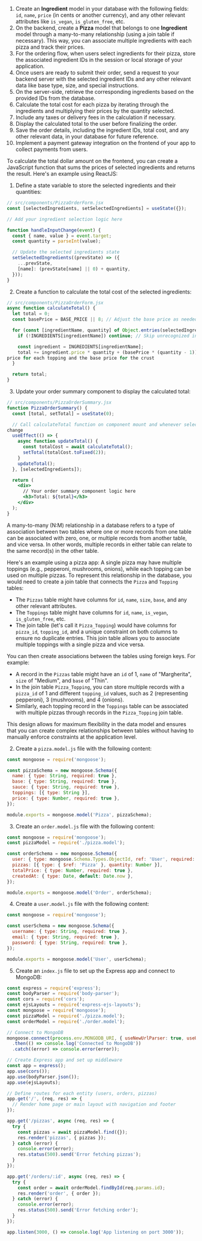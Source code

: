 1. Create an **Ingredient** model in your database with the following fields: `id`,
`name`, `price` (in cents or another currency), and any other relevant attributes like
`is_vegan`, `is_gluten_free`, etc.
2. On the backend, create a **Pizza** model that belongs to one **Ingredient** model
through a many-to-many relationship (using a join table if necessary). This way, you can
associate multiple ingredients with each pizza and track their prices.
3. For the ordering flow, when users select ingredients for their pizza, store the
associated ingredient IDs in the session or local storage of your application.
4. Once users are ready to submit their order, send a request to your backend server
with the selected ingredient IDs and any other relevant data like base type, size, and
special instructions.
5. On the server-side, retrieve the corresponding ingredients based on the provided IDs
from the database.
6. Calculate the total cost for each pizza by iterating through the ingredients and
multiplying their prices by the quantity selected.
7. Include any taxes or delivery fees in the calculation if necessary.
8. Display the calculated total to the user before finalizing the order.
9. Save the order details, including the ingredient IDs, total cost, and any other
relevant data, in your database for future reference.
10. Implement a payment gateway integration on the frontend of your app to collect
payments from users.


 To calculate the total dollar amount on the frontend, you can create a JavaScript
function that sums the prices of selected ingredients and returns the result. Here's an
example using ReactJS:

1. Define a state variable to store the selected ingredients and their quantities:

```jsx
// src/components/PizzaOrderForm.jsx
const [selectedIngredients, setSelectedIngredients] = useState({});

// Add your ingredient selection logic here

function handleInputChange(event) {
  const { name, value } = event.target;
  const quantity = parseInt(value);

  // Update the selected ingredients state
  setSelectedIngredients((prevState) => ({
    ...prevState,
    [name]: (prevState[name] || 0) + quantity,
  }));
}
```

2. Create a function to calculate the total cost of the selected ingredients:

```jsx
// src/components/PizzaOrderForm.jsx
async function calculateTotal() {
  let total = 0;
  const basePrice = BASE_PRICE || 8; // Adjust the base price as needed

  for (const [ingredientName, quantity] of Object.entries(selectedIngredients)) {
    if (!INGREDIENTS[ingredientName]) continue; // Skip unrecognized ingredients

    const ingredient = INGREDIENTS[ingredientName];
    total += ingredient.price * quantity + (basePrice * (quantity - 1)); // Add the
price for each topping and the base price for the crust
  }

  return total;
}
```

3. Update your order summary component to display the calculated total:

```jsx
// src/components/PizzaOrderSummary.jsx
function PizzaOrderSummary() {
  const [total, setTotal] = useState(0);

  // Call calculateTotal function on component mount and whenever selected ingredients
change
  useEffect(() => {
    async function updateTotal() {
      const totalCost = await calculateTotal();
      setTotal(totalCost.toFixed(2));
    }
    updateTotal();
  }, [selectedIngredients]);

  return (
    <div>
      // Your order summary component logic here
      <h3>Total: ${total}</h3>
    </div>
  );
}
```
 A many-to-many (N:M) relationship in a database refers to a type of association between
two tables where one or more records from one table can be associated with zero, one, or
multiple records from another table, and vice versa. In other words, multiple records in
either table can relate to the same record(s) in the other table.

Here's an example using a pizza app: A single pizza may have multiple toppings (e.g.,
pepperoni, mushrooms, onions), while each topping can be used on multiple pizzas. To
represent this relationship in the database, you would need to create a join table that
connects the `Pizza` and `Topping` tables:

- The `Pizzas` table might have columns for `id`, `name`, `size`, `base`, and any other
relevant attributes.
- The `Toppings` table might have columns for `id`, `name`, `is_vegan`,
`is_gluten_free`, etc.
- The join table (let's call it `Pizza_Topping`) would have columns for `pizza_id`,
`topping_id`, and a unique constraint on both columns to ensure no duplicate entries.
This join table allows you to associate multiple toppings with a single pizza and vice
versa.

You can then create associations between the tables using foreign keys. For example:

- A record in the `Pizzas` table might have an `id` of 1, `name` of "Margherita", `size`
of "Medium", and `base` of "Thin".
- In the join table `Pizza_Topping`, you can store multiple records with a `pizza_id` of
1 and different `topping_id` values, such as 2 (representing pepperoni), 3 (mushrooms),
and 4 (onions).
- Similarly, each topping record in the `Toppings` table can be associated with multiple
pizzas through records in the `Pizza_Topping` join table.

This design allows for maximum flexibility in the data model and ensures that you can
create complex relationships between tables without having to manually enforce
constraints at the application level.


2. Create a `pizza.model.js` file with the following content:

```javascript
const mongoose = require('mongoose');

const pizzaSchema = new mongoose.Schema({
  name: { type: String, required: true },
  base: { type: String, required: true },
  sauce: { type: String, required: true },
  toppings: [{ type: String }],
  price: { type: Number, required: true },
});

module.exports = mongoose.model('Pizza', pizzaSchema);
```

3. Create an `order.model.js` file with the following content:

```javascript
const mongoose = require('mongoose');
const pizzaModel = require('./pizza.model');

const orderSchema = new mongoose.Schema({
  user: { type: mongoose.Schema.Types.ObjectId, ref: 'User', required: true },
  pizzas: [{ type: { $ref: 'Pizza' }, quantity: Number }],
  totalPrice: { type: Number, required: true },
  createdAt: { type: Date, default: Date.now },
});

module.exports = mongoose.model('Order', orderSchema);
```

4. Create a `user.model.js` file with the following content:

```javascript
const mongoose = require('mongoose');

const userSchema = new mongoose.Schema({
  username: { type: String, required: true },
  email: { type: String, required: true },
  password: { type: String, required: true },
});

module.exports = mongoose.model('User', userSchema);
```

5. Create an `index.js` file to set up the Express app and connect to MongoDB:

```javascript
const express = require('express');
const bodyParser = require('body-parser');
const cors = require('cors');
const ejsLayouts = require('express-ejs-layouts');
const mongoose = require('mongoose');
const pizzaModel = require('./pizza.model');
const orderModel = require('./order.model');

// Connect to MongoDB
mongoose.connect(process.env.MONGODB_URI, { useNewUrlParser: true, useUnifiedTopology: true })
  .then(() => console.log('Connected to MongoDB'))
  .catch((error) => console.error(error));

// Create Express app and set up middleware
const app = express();
app.use(cors());
app.use(bodyParser.json());
app.use(ejsLayouts);

// Define routes for each entity (users, orders, pizzas)
app.get('/', (req, res) => {
  // Render home page or main layout with navigation and footer
});

app.get('/pizzas', async (req, res) => {
  try {
    const pizzas = await pizzaModel.find({});
    res.render('pizzas', { pizzas });
  } catch (error) {
    console.error(error);
    res.status(500).send('Error fetching pizzas');
  }
});

app.get('/orders/:id', async (req, res) => {
  try {
    const order = await orderModel.findById(req.params.id);
    res.render('order', { order });
  } catch (error) {
    console.error(error);
    res.status(500).send('Error fetching order');
  }
});

app.listen(3000, () => console.log('App listening on port 3000'));
```
